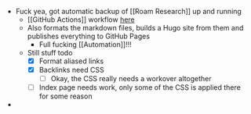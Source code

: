 - Fuck yea, got automatic backup of [[Roam Research]] up and running
    - [[GitHub Actions]] workflow [here](https://github.com/kmaasrud/brain-src/blob/master/.github/workflows/main.yml)
    - Also formats the markdown files, builds a Hugo site from them and publishes everything to GitHub Pages
        - Full fucking [[Automation]]!!!
    - Still stuff todo
        - [x] Format aliased links
        - [x] Backlinks need CSS
            - [ ] Okay, the CSS really needs a workover altogether
        - [ ] Index page needs work, only some of the CSS is applied there for some reason
- 
